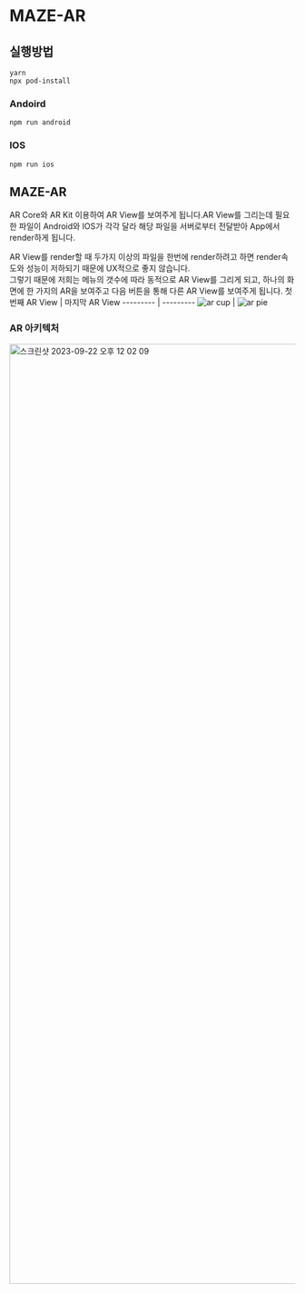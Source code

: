 # MAZE-AR
## 실행방법
```
yarn
npx pod-install
```
### Andoird
```
npm run android
```
### IOS
```
npm run ios
```

## MAZE-AR
AR Core와 AR Kit 이용하여 AR View를 보여주게 됩니다.AR View를 그리는데 필요한 파일이 Android와 IOS가 각각 달라 해당 파일을 서버로부터 전달받아 App에서 render하게 됩니다.

AR View를 render할 때 두가지 이상의 파일을 한번에 render하려고 하면 render속도와 성능이 저하되기 때문에 UX적으로 좋지 않습니다. <br />
그렇기 때문에 저희는 메뉴의 갯수에 따라 동적으로 AR View를 그리게 되고, 하나의 화면에 한 가지의 AR을 보여주고 다음 버튼을 통해 다른 AR View를 보여주게 됩니다.
첫번째 AR View | 마지막 AR View
--------- | ---------
![ar cup](https://github.com/MAZE-Choiji/MAZE-AR/assets/113877093/e042da99-86fc-4155-b7f4-67966356ea09) | ![ar pie](https://github.com/MAZE-Choiji/MAZE-AR/assets/113877093/1bb4503a-6b24-4cee-8f7c-ec8d13fac39f)



### AR 아키텍처
<img width="1655" alt="스크린샷 2023-09-22 오후 12 02 09" src="https://github.com/MAZE-Inc/MAZE-AR/assets/113877093/95a859db-1d89-41d6-aabb-853104f0aee5">
